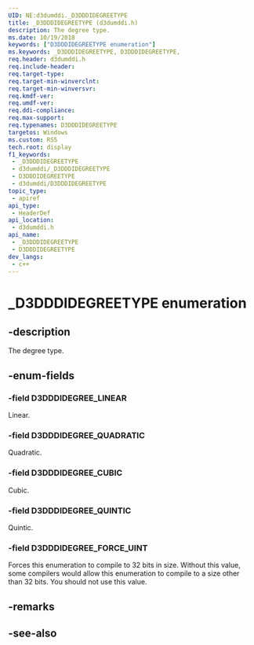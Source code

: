 ```yaml
---
UID: NE:d3dumddi._D3DDDIDEGREETYPE
title: _D3DDDIDEGREETYPE (d3dumddi.h)
description: The degree type.
ms.date: 10/19/2018
keywords: ["D3DDDIDEGREETYPE enumeration"]
ms.keywords: _D3DDDIDEGREETYPE, D3DDDIDEGREETYPE,
req.header: d3dumddi.h
req.include-header: 
req.target-type: 
req.target-min-winverclnt: 
req.target-min-winversvr: 
req.kmdf-ver: 
req.umdf-ver: 
req.ddi-compliance: 
req.max-support: 
req.typenames: D3DDDIDEGREETYPE
targetos: Windows
ms.custom: RS5
tech.root: display
f1_keywords:
 - _D3DDDIDEGREETYPE
 - d3dumddi/_D3DDDIDEGREETYPE
 - D3DDDIDEGREETYPE
 - d3dumddi/D3DDDIDEGREETYPE
topic_type:
 - apiref
api_type:
 - HeaderDef
api_location:
 - d3dumddi.h
api_name:
 - _D3DDDIDEGREETYPE
 - D3DDDIDEGREETYPE
dev_langs:
 - c++
---
```


# _D3DDDIDEGREETYPE enumeration


## -description

The degree type.

## -enum-fields

### -field D3DDDIDEGREE_LINEAR

Linear.

### -field D3DDDIDEGREE_QUADRATIC

Quadratic.

### -field D3DDDIDEGREE_CUBIC

Cubic.

### -field D3DDDIDEGREE_QUINTIC

Quintic.

### -field D3DDDIDEGREE_FORCE_UINT

Forces this enumeration to compile to 32 bits in size. Without this value, some compilers would allow this enumeration to compile to a size other than 32 bits. You should not use this value.

## -remarks

## -see-also

